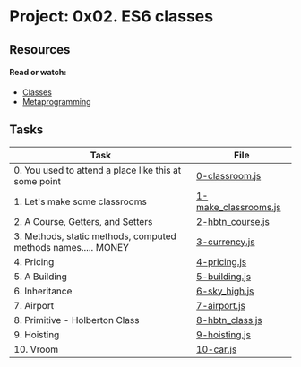 # Project: 0x02. ES6 classes

## Resources

#### Read or watch:

* [Classes](https://intranet.alxswe.com/rltoken/ke2dSL31JbpAUBW0qWE9WA)
* [Metaprogramming](https://intranet.alxswe.com/rltoken/6OgF5QGbYclp_cwATfq-0g)
## Tasks

| Task | File |
| ---- | ---- |
| 0. You used to attend a place like this at some point | [0-classroom.js](./0-classroom.js) |
| 1. Let's make some classrooms | [1-make_classrooms.js](./1-make_classrooms.js) |
| 2. A Course, Getters, and Setters | [2-hbtn_course.js](./2-hbtn_course.js) |
| 3. Methods, static methods, computed methods names..... MONEY | [3-currency.js](./3-currency.js) |
| 4. Pricing | [4-pricing.js](./4-pricing.js) |
| 5. A Building | [5-building.js](./5-building.js) |
| 6. Inheritance | [6-sky_high.js](./6-sky_high.js) |
| 7. Airport | [7-airport.js](./7-airport.js) |
| 8. Primitive - Holberton Class | [8-hbtn_class.js](./8-hbtn_class.js) |
| 9. Hoisting | [9-hoisting.js](./9-hoisting.js) |
| 10. Vroom | [10-car.js](./10-car.js) |
